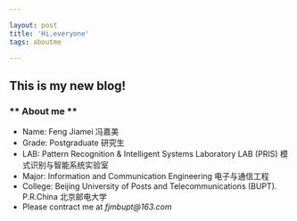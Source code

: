 ```yaml
---

layout: post
title: 'Hi,everyone'
tags: aboutme

---
```


## This is my new blog! ##

### ** About me **
 - Name: Feng Jiamei  冯嘉美
 - Grade: Postgraduate  研究生
 - LAB:  Pattern Recognition & Intelligent Systems Laboratory LAB (PRIS)  模式识别与智能系统实验室
 - Major: Information and Communication Engineering   电子与通信工程
 - College: Beijing University of Posts and Telecommunications (BUPT). P.R.China  北京邮电大学
 - Please contract me at _fjmbupt@163.com_
